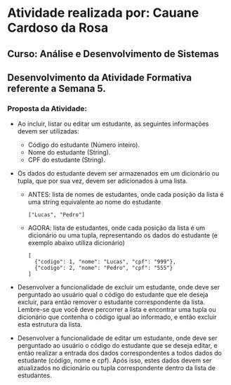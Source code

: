# Atividade realizada por: Cauane Cardoso da Rosa
## Curso: Análise e Desenvolvimento de Sistemas

## Desenvolvimento da Atividade Formativa referente a Semana 5.

### Proposta da Atividade:

- Ao incluir, listar ou editar um estudante, as seguintes informações devem ser utilizadas:
  - Código do estudante (Número inteiro).
  - Nome do estudante (String).
  - CPF do estudante (String).

- Os dados do estudante devem ser armazenados em um dicionário ou tupla, que por sua vez, devem ser adicionados à uma lista.

    - ANTES: lista de nomes de estudantes, onde cada posição da lista é uma string equivalente ao nome do estudante
      ```
      ["Lucas", "Pedro"]
      ```

    - AGORA: lista de estudantes, onde cada posição da lista é um dicionário ou uma tupla, representando os dados do estudante (e exemplo abaixo utiliza dicionário)
      ```
      [ 
        {"codigo": 1, "nome": "Lucas", "cpf": "999"}, 
        {"codigo": 2, "nome": "Pedro", "cpf": "555"} 
      ]
      ```

- Desenvolver a funcionalidade de excluir um estudante, onde deve ser perguntado ao usuário qual o código do estudante que ele deseja excluir, para então remover o estudante correspondente da lista. Lembre-se que você deve percorrer a lista e encontrar uma tupla ou dicionário que contenha o código igual ao informado, e então excluir esta estrutura da lista.

- Desenvolver a funcionalidade de editar um estudante, onde deve ser perguntado ao usuário o código do estudante que se deseja editar, e então realizar a entrada dos dados correspondentes a todos dados do estudante (código, nome e cpf). Após isso, estes dados devem ser atualizados no dicionário ou tupla correspondente dentro da lista de estudantes.
